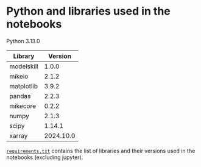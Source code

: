 # Python and libraries used in the notebooks

Python 3.13.0

Library | Version
--- | ---
modelskill | 1.0.0
mikeio | 2.1.2
matplotlib | 3.9.2
pandas | 2.2.3
mikecore | 0.2.2
numpy | 2.1.3
scipy | 1.14.1
xarray | 2024.10.0

[`requirements.txt`](requirements.txt) contains the list of libraries and their versions used in the notebooks (excluding jupyter).

